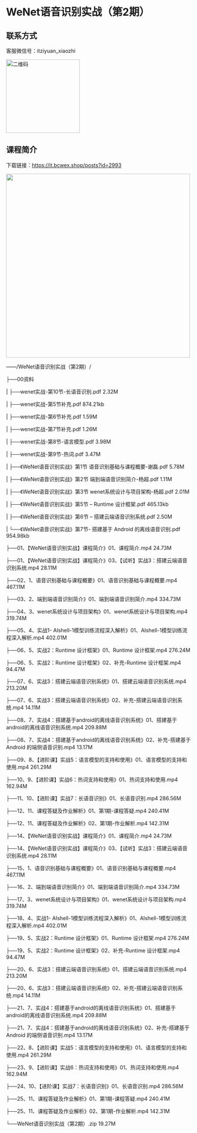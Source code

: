 # WeNet语音识别实战（第2期）

## 联系方式

客服微信号：itziyuan_xiaozhi

<img src="https://ziyuanyun.oss-cn-guangzhou.aliyuncs.com/common/20240614073449/666b82192834a.jpg" width="200" height="200" alt="二维码">

## 课程简介

下载链接：https://it.bcwex.shop/posts?id=2993

<img src="https://ziyuanyun.oss-cn-guangzhou.aliyuncs.com/yun/20240515153432/6644658844c68.jpg" width="500" alt="">

  

 ——/WeNet语音识别实战（第2期）/

 ├──00资料

 | ├──wenet实战-第10节-长语音识别.pdf 2.32M

 | ├──wenet实战-第5节补充.pdf 874.21kb

 | ├──wenet实战-第6节补充.pdf 1.59M

 | ├──wenet实战-第7节补充.pdf 1.26M

 | ├──wenet实战-第8节-语言模型.pdf 3.98M

 | ├──wenet实战-第9节-热词.pdf 3.47M

 | ├──《WeNet语音识别实战》第1节 语音识别基础与课程概要-谢磊.pdf 5.78M

 | ├──《WeNet语音识别实战》第2节 端到端语音识别简介-杨超.pdf 1.11M

 | ├──《WeNet语音识别实战》第3节 wenet系统设计与项目架构-杨超.pdf 2.01M

 | ├──《WeNet语音识别实战》第5节 &#8211; Runtime 设计框架.pdf 465.13kb

 | ├──《WeNet语音识别实战》第6节 – 搭建云端语音识别系统.pdf 2.50M

 | └──《WeNet语音识别实战》第7节- 搭建基于 Android 的离线语音识别.pdf 954.98kb

 ├──01、【WeNet语音识别实战】课程简介》01、课程简介.mp4 24.73M

 ├──01、【WeNet语音识别实战】课程简介》03、【试听】实战3：搭建云端语音识别系统.mp4 28.11M

 ├──02、1、语音识别基础与课程概要》01、语音识别基础与课程概要.mp4 467.11M

 ├──03、2、端到端语音识别简介》01、端到端语音识别简介.mp4 334.73M

 ├──04、3、wenet系统设计与项目架构》01、wenet系统设计与项目架构.mp4 319.74M

 ├──05、4、实战1- AIshell-1模型训练流程深入解析》01、AIshell-1模型训练流程深入解析.mp4 402.01M

 ├──06、5、实战2：Runtime 设计框架》01、Runtime 设计框架.mp4 276.24M

 ├──06、5、实战2：Runtime 设计框架》02、补充-Runtime 设计框架.mp4 94.47M

 ├──07、6、实战3：搭建云端语音识别系统》01、搭建云端语音识别系统.mp4 213.20M

 ├──07、6、实战3：搭建云端语音识别系统》02、补充-搭建云端语音识别系统.mp4 14.11M

 ├──08、7、实战4：搭建基于android的离线语音识别系统》01、搭建基于android的离线语音识别系统.mp4 209.88M

 ├──08、7、实战4：搭建基于android的离线语音识别系统》02、补充-搭建基于 Android 的端侧语音识别.mp4 13.17M

 ├──09、8、【进阶课】实战5：语言模型的支持和使用》01、语言模型的支持和使用.mp4 261.29M

 ├──10、9、【进阶课】实战6：热词支持和使用》01、热词支持和使用.mp4 162.94M

 ├──11、10、【进阶课】实战7：长语音识别》01、长语音识别.mp4 286.56M

 ├──12、11、课程答疑及作业解析》01、第1期-课程答疑.mp4 240.41M

 ├──12、11、课程答疑及作业解析》02、第1期-作业解析.mp4 142.31M

 ├──14、【WeNet语音识别实战】课程简介》01、课程简介.mp4 24.73M

 ├──14、【WeNet语音识别实战】课程简介》03、【试听】实战3：搭建云端语音识别系统.mp4 28.11M

 ├──15、1、语音识别基础与课程概要》01、语音识别基础与课程概要.mp4 467.11M

 ├──16、2、端到端语音识别简介》01、端到端语音识别简介.mp4 334.73M

 ├──17、3、wenet系统设计与项目架构》01、wenet系统设计与项目架构.mp4 319.74M

 ├──18、4、实战1- AIshell-1模型训练流程深入解析》01、AIshell-1模型训练流程深入解析.mp4 402.01M

 ├──19、5、实战2：Runtime 设计框架》01、Runtime 设计框架.mp4 276.24M

 ├──19、5、实战2：Runtime 设计框架》02、补充-Runtime 设计框架.mp4 94.47M

 ├──20、6、实战3：搭建云端语音识别系统》01、搭建云端语音识别系统.mp4 213.20M

 ├──20、6、实战3：搭建云端语音识别系统》02、补充-搭建云端语音识别系统.mp4 14.11M

 ├──21、7、实战4：搭建基于android的离线语音识别系统》01、搭建基于android的离线语音识别系统.mp4 209.88M

 ├──21、7、实战4：搭建基于android的离线语音识别系统》02、补充-搭建基于 Android 的端侧语音识别.mp4 13.17M

 ├──22、8、【进阶课】实战5：语言模型的支持和使用》01、语言模型的支持和使用.mp4 261.29M

 ├──23、9、【进阶课】实战6：热词支持和使用》01、热词支持和使用.mp4 162.94M

 ├──24、10、【进阶课】实战7：长语音识别》01、长语音识别.mp4 286.56M

 ├──25、11、课程答疑及作业解析》01、第1期-课程答疑.mp4 240.41M

 ├──25、11、课程答疑及作业解析》02、第1期-作业解析.mp4 142.31M

 └──WeNet语音识别实战（第2期）.zip 19.27M

  
